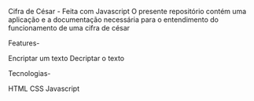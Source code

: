 Cifra de César - Feita com Javascript 
O presente repositório contém uma aplicação e a documentação necessária para o entendimento do funcionamento de uma cifra de césar 

Features- 

Encriptar um texto 
Decriptar o texto 


Tecnologias- 

HTML 
CSS 
Javascript
